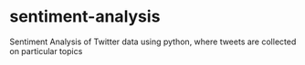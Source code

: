 # sentiment-analysis
Sentiment Analysis of Twitter data using python, where tweets are collected on particular topics
